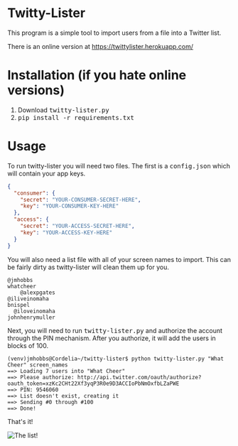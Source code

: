 # Twitty-Lister

This program is a simple tool to import users from a file into a Twitter
list.

There is an online version at https://twittylister.herokuapp.com/

# Installation (if you hate online versions)

  1. Download <tt>twitty-lister.py</tt>
  2. <tt>pip install -r requirements.txt</tt>

# Usage

To run twitty-lister you will need two files.  The first is a
<tt>config.json</tt> which will contain your app keys.

```json
{
  "consumer": {
    "secret": "YOUR-CONSUMER-SECRET-HERE",
    "key": "YOUR-CONSUMER-KEY-HERE"
  },
  "access": {
    "secret": "YOUR-ACCESS-SECRET-HERE",
    "key": "YOUR-ACCESS-KEY-HERE"
  }
}
```

You will also need a list file with all of your screen names to import.
This can be fairly dirty as twitty-lister will clean them up for you.

```text
@jmhobbs
whatcheer
    @alexpgates
@iliveinomaha
bnispel  
  @iloveinomaha
johnhenrymuller  
```

Next, you will need to run <tt>twitty-lister.py</tt> and authorize the
account through the PIN mechanism.  After you authorize, it will add the
users in blocks of 100.

```text
(venv)jmhobbs@Cordelia~/twitty-lister$ python twitty-lister.py "What Cheer" screen_names 
==> Loading 7 users into "What Cheer"
==> Please authorize: http://api.twitter.com/oauth/authorize?oauth_token=xzKc2CHt22Xf3yqP3R0e9D3ACCIoPbNmOxfbLZaPWE
==> PIN: 9546060
==> List doesn't exist, creating it
==> Sending #0 through #100
==> Done!
```

That's it!

![The list!](https://dl.dropbox.com/u/28665584/github/WhatCheer/twitty-lister/the-list.png)

